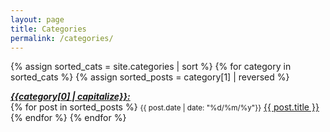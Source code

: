 ```yaml
---
layout: page
title: Categories
permalink: /categories/
---
```


{% assign sorted_cats = site.categories | sort %}
{% for category in sorted_cats %}
{% assign sorted_posts = category[1] | reversed %}
<div>
<em>
  <u><strong id="{{category[0] | uri_escape | downcase }}">{{category[0] | capitalize}}:</strong></u>
</em>
<br>
  {% for post in sorted_posts %}
 	<small class="pad-left">{{ post.date | date: "%d/%m/%y"}}</small> <a href="{{ site.url }}{{ site.baseurl }}{{  post.url }}">{{ post.title }}</a><br>
  {% endfor %}
{% endfor %}
</div>
